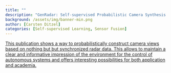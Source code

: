 ```yaml
---
title: ""
description: "GenRadar: Self-supervised Probabilistic Camera Synthesis based on Radar Frequencies"
background: /assets/img/banner-min.png
author: [Carsten Ditzel]
categories: [Self-supervised Learning, Sensor Fusion]
---
```


[This publication shows a way to probabilistically construct camera views
based on nothing but but synchronized radar data. This allows to maintain a
clear and informative impression of the environment for the control of
autonomous systems and offers interesting possibilities for both application and
academia.](https://cditzel.github.io/GenRadar/)
